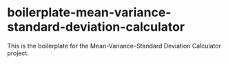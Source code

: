 # boilerplate-mean-variance-standard-deviation-calculator
This is the boilerplate for the Mean-Variance-Standard Deviation Calculator project. 
